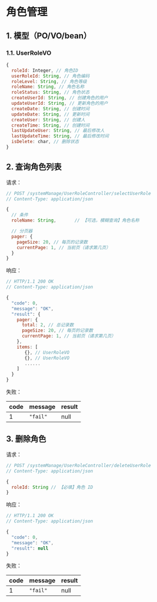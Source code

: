 # 角色管理

## 1. 模型（PO/VO/bean）

### 1.1. UserRoleVO

```javascript
{
  roleId: Integer, // 角色ID
  userRoleId: String, // 角色编码
  roleLevel: String, // 角色等级
  roleName: String, // 角色名称
  roleStatus: String, // 角色状态
  createUserId: String, // 创建角色的用户
  updateUserId: String, // 更新角色的用户
  createDate: String, // 创建时间
  updateDate: String, // 更新时间
  createUser: String, // 创建人
  createTime: String, // 创建时间
  lastUpdateUser: String, // 最后修改人
  lastUpdateTime: String, // 最后修改时间
  isDelete: char, // 删除状态
}
```

## 2. 查询角色列表

请求：

```javascript
// POST /systemManage/UserRoleController/selectUserRole
// Content-Type: application/json

{
  // 条件
  roleName: String,       // 【可选，模糊查询】角色名称

  // 分页器
  pager: {
    pageSize: 20, // 每页的记录数
    currentPage: 1, // 当前页（请求第几页）
  }
}
```

响应：

```javascript
// HTTP/1.1 200 OK
// Content-Type: application/json

{
  "code": 0,
  "message": "OK",
  "result": {
    pager: {
      total: 2, // 总记录数
      pageSize: 20, // 每页的记录数
      currentPage: 1, // 当前页（请求第几页）
    },
    items: [
       {}, // UserRoleVO
       {}, // UserRoleVO
       ......
    ]
  }
}
```

失败：

| code | message | result |
| - | - | - |
| 1 | `"fail"` | null |

## 3. 删除角色

请求：

```javascript
// POST /systemManage/UserRoleController/deleteUserRole
// Content-Type: application/json

{
  roleId: String // 【必填】角色 ID
}
```

响应：

```javascript
// HTTP/1.1 200 OK
// Content-Type: application/json

{
  "code": 0,
  "message": "OK",
  "result": null
}
```

失败：

| code | message | result |
| - | - | - |
| 1 | `"fail"` | null |